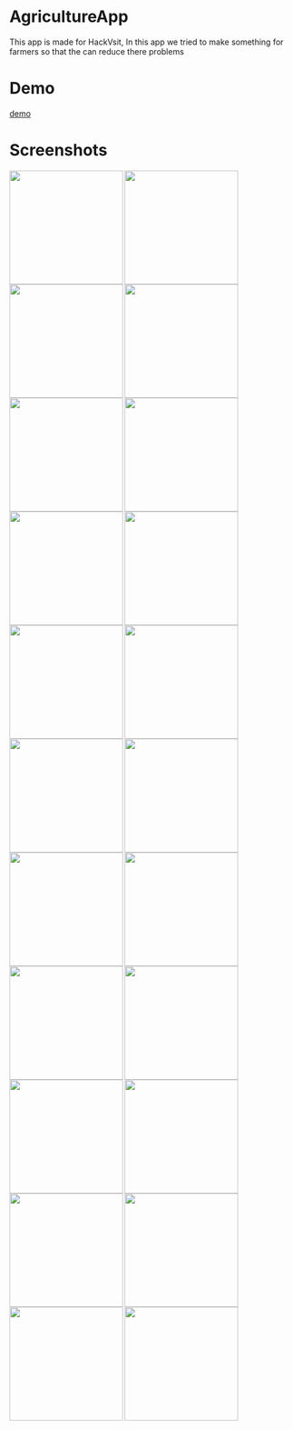 # AgricultureApp

This app is made for HackVsit, In this app we tried to make something for farmers so that the can reduce there problems 

# Demo 
[demo](https://www.figma.com/proto/rnffOmLFSsGM2aNhulQNGf/Hack-VSIT-Krishify?node-id=3%3A15&viewport=-2995%2C-4168%2C1.9215978384017944&scaling=scale-down)
 

# Screenshots 
<center>
 
<img src="screenshots/splash.jpeg" align="left" width="200">
<img src="screenshots/homepage.jpeg" align="left" width="200">
<img src="screenshots/homepage2.jpeg" align="left" width="200">
<img src="screenshots/navigator.jpeg" align="left" width="200">
<img src="screenshots/about.jpeg" align="left" width="200">
<img src="screenshots/call_center.jpeg" align="left" width="200">
<img src="screenshots/share.jpeg" align="left" width="200">
<img src="screenshots/agriculture_department.jpeg" align="left" width="200">
<img src="screenshots/crop_menu.jpeg" align="left" width="200">
<img src="screenshots/crop.jpeg" align="left" width="200">
<img src="screenshots/crops.jpeg" align="left" width="200">
<img src="screenshots/deep_detail.jpeg" align="left" width="200">
<img src="screenshots/details.jpeg" align="left" width="200">
<img src="screenshots/govt_scheems.jpeg" align="left" width="200">
<img src="screenshots/manage_crop_details.jpeg" align="left" width="200">
<img src="screenshots/problem_soltion.jpeg" align="left" width="200">
<img src="screenshots/productions.jpeg" align="left" width="200">
<img src="screenshots/production_graph.jpeg" align="left" width="200">
<img src="screenshots/soil_health_card.jpeg" align="left" width="200">
<img src="screenshots/state_department.jpeg" align="left" width="200">
<img src="screenshots/treatmen.jpeg" align="left" width="200">
<img src="screenshots/bazar_rates.jpeg" align="left" width="200">

</center>

